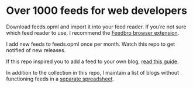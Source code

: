 # Over 1000 feeds for web developers

Download feeds.opml and import it into your feed reader. If you’re not sure which feed reader to use, I recommend the [Feedbro browser extension](https://nodetics.com/feedbro/).

I add new feeds to feeds.opml once per month. Watch this repo to get notified of new releases.

If this repo inspired you to add a feed to your own blog, [read this guide](https://danburzo.ro/add-a-web-feed/).

In addition to the collection in this repo, I maintain a list of blogs without functioning feeds in a [separate spreadsheet](https://docs.google.com/spreadsheets/d/e/2PACX-1vQA9Av3-Mx2ZU7Ez8_vqZS43J0MiJnipNoei8Tsjc-bs_Dax3k1LX1b8xs0JV_6zSmU9BqnQiObH6pD/pubhtml).
